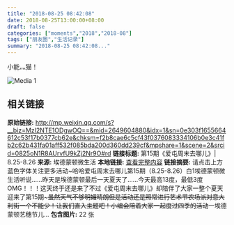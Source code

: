 ```yaml
---
title: "2018-08-25 08:42:08"
date: 2018-08-25T13:00:00+08:00
draft: false
categories: ["moments","2018","2018-08"]
tags: ["朋友圈","生活记录"]
summary: "2018-08-25 08:42:08..."
---
```


小能灬猫！

![Media 1](/Moments/photos/2018-08-25/201808250842080.jpg)

## 相关链接

**原始链接:** http://mp.weixin.qq.com/s?__biz=MzI2NTE1ODgwOQ==&mid=2649604880&idx=1&sn=0e303f1655664612c53f17b0377cb62e&chksm=f2b8cae6c5cf43f0376083334106b0e3c41fb2c62b431fa01aff532f085bda200d360dd239cf&mpshare=1&scene=2&srcid=0825oN1R8AUrvfU9kZj2Nr9O#rd
**链接标题:** 第15期《爱屯周末去哪儿》| 8.25-8.26
**来源:** 埃德蒙顿微生活
**本地链接:** [查看完整内容](/link_content/2018/08/2018-08-25-3/link_content/)
**链接摘要:** 请点击上方蓝色字体关注更多活动~哈哈爱屯周末去哪儿第15期（8.25-8.26）白1埃德蒙顿微生活听说……昨天是埃德蒙顿最后一天夏天了……今天最高13度，最低3度OMG！！！这天终于还是来了不过《爱屯周末去哪儿》却陪伴了大家一整个夏天迎来了第15期~~~虽然天气不够明媚晴朗但是活动还是照常进行艺术节农场派对意大利街一个不能少！让我们直入主题吧！小编会陪着大家一起度过四季的活动~~一埃德蒙顿艺穗节儿...
**包含图片:** 22 张

